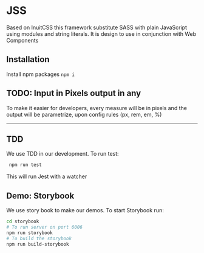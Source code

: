 # JSS
Based on InuitCSS this framework substitute SASS with plain JavaScript using modules and string 
literals.
It is design to use in conjunction with Web Components 

## Installation
Install npm packages
`npm i `


## TODO: Input in Pixels output in any 
To make it easier for developers, every measure will be in pixels and the output will be parametrize,
upon config rules (px, rem, em, %) 
****

## TDD
We use TDD in our development. To run test:
 ````bash
  npm run test
````
This will run Jest with a watcher
 

## Demo: Storybook
We use story book to make our demos.
To start Storybook run:
 ````bash
cd storybook
# To run server on port 6006
npm run storybook
# To build the storybook 
npm run build-storybook
````




